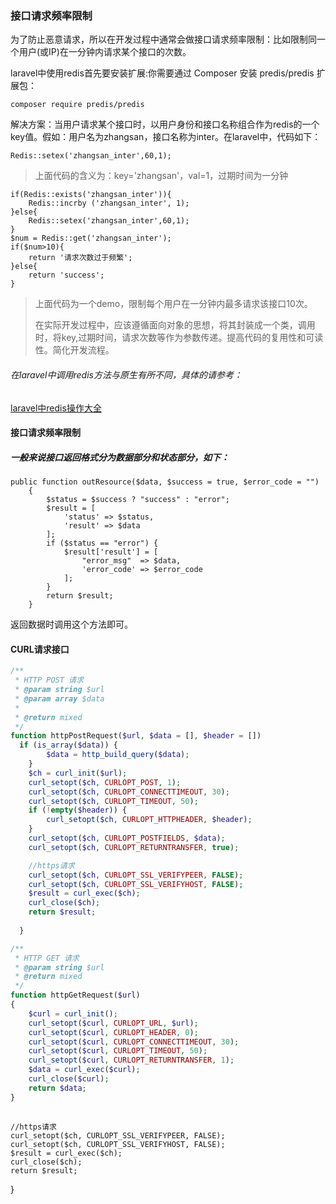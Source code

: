 ### <div id="接口请求频率限制"> 接口请求频率限制</div> 

为了防止恶意请求，所以在开发过程中通常会做接口请求频率限制：比如限制同一个用户(或IP)在一分钟内请求某个接口的次数。

laravel中使用redis首先要安装扩展:你需要通过 Composer 安装 predis/predis 扩展包：

```
composer require predis/predis
```

解决方案：当用户请求某个接口时，以用户身份和接口名称组合作为redis的一个key值。假如：用户名为zhangsan，接口名称为inter。在laravel中，代码如下：

```
Redis::setex('zhangsan_inter',60,1);
```

> 上面代码的含义为：key='zhangsan'，val=1，过期时间为一分钟

```
if(Redis::exists('zhangsan_inter')){
    Redis::incrby ('zhangsan_inter', 1);
}else{
    Redis::setex('zhangsan_inter',60,1);
}
$num = Redis::get('zhangsan_inter');
if($num>10){
    return '请求次数过于频繁';
}else{
    return 'success';
}
```

> 上面代码为一个demo，限制每个用户在一分钟内最多请求该接口10次。
>
> 在实际开发过程中，应该遵循面向对象的思想，将其封装成一个类，调用时，将key,过期时间，请求次数等作为参数传递。提高代码的复用性和可读性。简化开发流程。

###### 在laravel中调用redis方法与原生有所不同，具体的请参考：

[laravel中redis操作大全](https://blog.csdn.net/u010785091/article/details/80897517)

#### <div id="接口返回数据"> 接口请求频率限制</div> 

##### 一般来说接口返回格式分为数据部分和状态部分，如下：
```
public function outResource($data, $success = true, $error_code = "")
    {
        $status = $success ? "success" : "error";
        $result = [
            'status' => $status,
            'result' => $data
        ];
        if ($status == "error") {
            $result['result'] = [
                "error_msg"  => $data,
                'error_code' => $error_code
            ];
        }
        return $result;
    }
```
返回数据时调用这个方法即可。

#### <div id="curl"> CURL请求接口</div> 

```php
/**
 * HTTP POST 请求
 * @param string $url
 * @param array $data
 *
 * @return mixed
 */
function httpPostRequest($url, $data = [], $header = [])
  if (is_array($data)) {
        $data = http_build_query($data);
    }
    $ch = curl_init($url);
    curl_setopt($ch, CURLOPT_POST, 1);
    curl_setopt($ch, CURLOPT_CONNECTTIMEOUT, 30);
    curl_setopt($ch, CURLOPT_TIMEOUT, 50);
    if (!empty($header)) {
        curl_setopt($ch, CURLOPT_HTTPHEADER, $header);
    }
    curl_setopt($ch, CURLOPT_POSTFIELDS, $data);
    curl_setopt($ch, CURLOPT_RETURNTRANSFER, true);

    //https请求
    curl_setopt($ch, CURLOPT_SSL_VERIFYPEER, FALSE);
    curl_setopt($ch, CURLOPT_SSL_VERIFYHOST, FALSE);
    $result = curl_exec($ch);
    curl_close($ch);
    return $result;
  
  }

/**
 * HTTP GET 请求
 * @param string $url
 * @return mixed
 */
function httpGetRequest($url)
{
    $curl = curl_init();
    curl_setopt($curl, CURLOPT_URL, $url);
    curl_setopt($curl, CURLOPT_HEADER, 0);
    curl_setopt($curl, CURLOPT_CONNECTTIMEOUT, 30);
    curl_setopt($curl, CURLOPT_TIMEOUT, 50);
    curl_setopt($curl, CURLOPT_RETURNTRANSFER, 1);
    $data = curl_exec($curl);
    curl_close($curl);
    return $data;
}
  
```


    //https请求
    curl_setopt($ch, CURLOPT_SSL_VERIFYPEER, FALSE);
    curl_setopt($ch, CURLOPT_SSL_VERIFYHOST, FALSE);
    $result = curl_exec($ch);
    curl_close($ch);
    return $result;
}